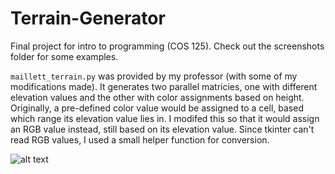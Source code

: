 # Terrain-Generator
Final project for intro to programming (COS 125).
Check out the screenshots folder for some examples.

`maillett_terrain.py` was provided by my professor (with some of my modifications made). It generates two parallel matricies, one with different elevation values and the other with color assignments based on height. Originally, a pre-defined color value would be assigned to a cell, based which range its elevation value lies in. I modifed this so that it would assign an RGB value instead, still based on its elevation value. Since tkinter can't read RGB values, I used a small helper function for conversion.

![alt text](https://github.com/KemptonM/Terrain-Generator/blob/main/screenshots/Green%202.pngimage.jpg?raw=true)
